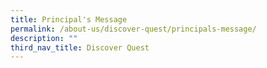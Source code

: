 ```yaml
---
title: Principal's Message
permalink: /about-us/discover-quest/principals-message/
description: ""
third_nav_title: Discover Quest
---
```

